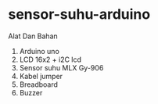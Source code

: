# sensor-suhu-arduino
Alat Dan Bahan
1. Arduino uno
2. LCD 16x2 + i2C lcd
3. Sensor suhu MLX Gy-906
4. Kabel jumper
5. Breadboard
6. Buzzer
